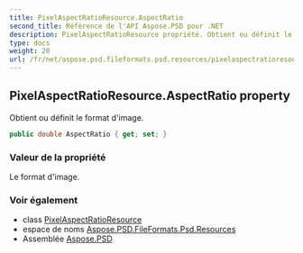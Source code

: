 ```yaml
---
title: PixelAspectRatioResource.AspectRatio
second_title: Référence de l'API Aspose.PSD pour .NET
description: PixelAspectRatioResource propriété. Obtient ou définit le format dimage.
type: docs
weight: 20
url: /fr/net/aspose.psd.fileformats.psd.resources/pixelaspectratioresource/aspectratio/
---
```

## PixelAspectRatioResource.AspectRatio property

Obtient ou définit le format d'image.

```csharp
public double AspectRatio { get; set; }
```

### Valeur de la propriété

Le format d'image.

### Voir également

* class [PixelAspectRatioResource](../)
* espace de noms [Aspose.PSD.FileFormats.Psd.Resources](../../pixelaspectratioresource/)
* Assemblée [Aspose.PSD](../../../)


